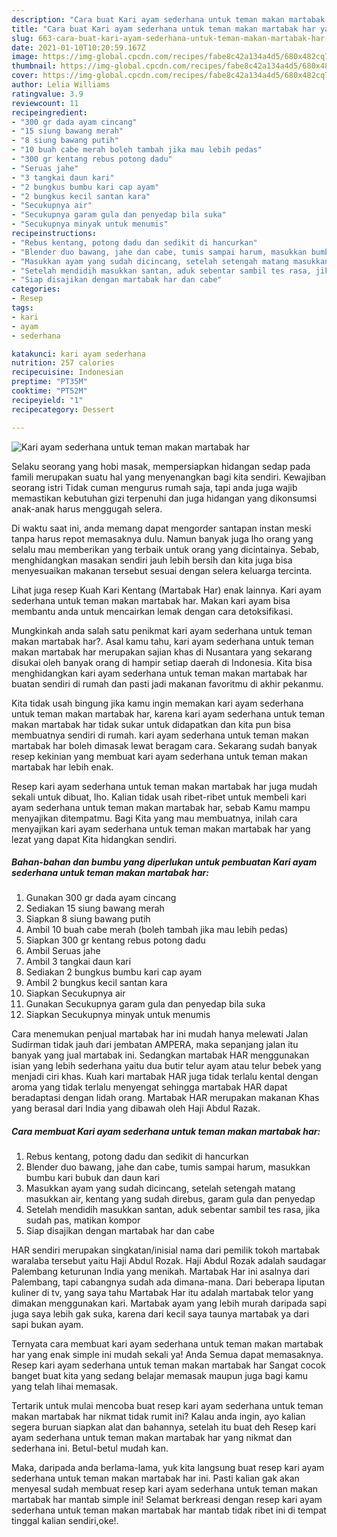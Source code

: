 ```yaml
---
description: "Cara buat Kari ayam sederhana untuk teman makan martabak har yang lezat Untuk Jualan"
title: "Cara buat Kari ayam sederhana untuk teman makan martabak har yang lezat Untuk Jualan"
slug: 663-cara-buat-kari-ayam-sederhana-untuk-teman-makan-martabak-har-yang-lezat-untuk-jualan
date: 2021-01-10T10:20:59.167Z
image: https://img-global.cpcdn.com/recipes/fabe8c42a134a4d5/680x482cq70/kari-ayam-sederhana-untuk-teman-makan-martabak-har-foto-resep-utama.jpg
thumbnail: https://img-global.cpcdn.com/recipes/fabe8c42a134a4d5/680x482cq70/kari-ayam-sederhana-untuk-teman-makan-martabak-har-foto-resep-utama.jpg
cover: https://img-global.cpcdn.com/recipes/fabe8c42a134a4d5/680x482cq70/kari-ayam-sederhana-untuk-teman-makan-martabak-har-foto-resep-utama.jpg
author: Lelia Williams
ratingvalue: 3.9
reviewcount: 11
recipeingredient:
- "300 gr dada ayam cincang"
- "15 siung bawang merah"
- "8 siung bawang putih"
- "10 buah cabe merah boleh tambah jika mau lebih pedas"
- "300 gr kentang rebus potong dadu"
- "Seruas jahe"
- "3 tangkai daun kari"
- "2 bungkus bumbu kari cap ayam"
- "2 bungkus kecil santan kara"
- "Secukupnya air"
- "Secukupnya garam gula dan penyedap bila suka"
- "Secukupnya minyak untuk menumis"
recipeinstructions:
- "Rebus kentang, potong dadu dan sedikit di hancurkan"
- "Blender duo bawang, jahe dan cabe, tumis sampai harum, masukkan bumbu kari bubuk dan daun kari"
- "Masukkan ayam yang sudah dicincang, setelah setengah matang masukkan air, kentang yang sudah direbus, garam gula dan penyedap"
- "Setelah mendidih masukkan santan, aduk sebentar sambil tes rasa, jika sudah pas, matikan kompor"
- "Siap disajikan dengan martabak har dan cabe"
categories:
- Resep
tags:
- kari
- ayam
- sederhana

katakunci: kari ayam sederhana 
nutrition: 257 calories
recipecuisine: Indonesian
preptime: "PT35M"
cooktime: "PT52M"
recipeyield: "1"
recipecategory: Dessert

---
```



![Kari ayam sederhana untuk teman makan martabak har](https://img-global.cpcdn.com/recipes/fabe8c42a134a4d5/680x482cq70/kari-ayam-sederhana-untuk-teman-makan-martabak-har-foto-resep-utama.jpg)

Selaku seorang yang hobi masak, mempersiapkan hidangan sedap pada famili merupakan suatu hal yang menyenangkan bagi kita sendiri. Kewajiban seorang istri Tidak cuman mengurus rumah saja, tapi anda juga wajib memastikan kebutuhan gizi terpenuhi dan juga hidangan yang dikonsumsi anak-anak harus menggugah selera.

Di waktu  saat ini, anda memang dapat mengorder santapan instan meski tanpa harus repot memasaknya dulu. Namun banyak juga lho orang yang selalu mau memberikan yang terbaik untuk orang yang dicintainya. Sebab, menghidangkan masakan sendiri jauh lebih bersih dan kita juga bisa menyesuaikan makanan tersebut sesuai dengan selera keluarga tercinta. 

Lihat juga resep Kuah Kari Kentang (Martabak Har) enak lainnya. Kari ayam sederhana untuk teman makan martabak har. Makan kari ayam bisa membantu anda untuk mencairkan lemak dengan cara detoksifikasi.

Mungkinkah anda salah satu penikmat kari ayam sederhana untuk teman makan martabak har?. Asal kamu tahu, kari ayam sederhana untuk teman makan martabak har merupakan sajian khas di Nusantara yang sekarang disukai oleh banyak orang di hampir setiap daerah di Indonesia. Kita bisa menghidangkan kari ayam sederhana untuk teman makan martabak har buatan sendiri di rumah dan pasti jadi makanan favoritmu di akhir pekanmu.

Kita tidak usah bingung jika kamu ingin memakan kari ayam sederhana untuk teman makan martabak har, karena kari ayam sederhana untuk teman makan martabak har tidak sukar untuk didapatkan dan kita pun bisa membuatnya sendiri di rumah. kari ayam sederhana untuk teman makan martabak har boleh dimasak lewat beragam cara. Sekarang sudah banyak resep kekinian yang membuat kari ayam sederhana untuk teman makan martabak har lebih enak.

Resep kari ayam sederhana untuk teman makan martabak har juga mudah sekali untuk dibuat, lho. Kalian tidak usah ribet-ribet untuk membeli kari ayam sederhana untuk teman makan martabak har, sebab Kamu mampu menyajikan ditempatmu. Bagi Kita yang mau membuatnya, inilah cara menyajikan kari ayam sederhana untuk teman makan martabak har yang lezat yang dapat Kita hidangkan sendiri.

<!--inarticleads1-->

##### Bahan-bahan dan bumbu yang diperlukan untuk pembuatan Kari ayam sederhana untuk teman makan martabak har:

1. Gunakan 300 gr dada ayam cincang
1. Sediakan 15 siung bawang merah
1. Siapkan 8 siung bawang putih
1. Ambil 10 buah cabe merah (boleh tambah jika mau lebih pedas)
1. Siapkan 300 gr kentang rebus potong dadu
1. Ambil Seruas jahe
1. Ambil 3 tangkai daun kari
1. Sediakan 2 bungkus bumbu kari cap ayam
1. Ambil 2 bungkus kecil santan kara
1. Siapkan Secukupnya air
1. Gunakan Secukupnya garam gula dan penyedap bila suka
1. Siapkan Secukupnya minyak untuk menumis


Cara menemukan penjual martabak har ini mudah hanya melewati Jalan Sudirman tidak jauh dari jembatan AMPERA, maka sepanjang jalan itu banyak yang jual martabak ini. Sedangkan martabak HAR menggunakan isian yang lebih sederhana yaitu dua butir telur ayam atau telur bebek yang menjadi ciri khas. Kuah kari martabak HAR juga tidak terlalu kental dengan aroma yang tidak terlalu menyengat sehingga martabak HAR dapat beradaptasi dengan lidah orang. Martabak HAR merupakan makanan Khas yang berasal dari India yang dibawah oleh Haji Abdul Razak. 

<!--inarticleads2-->

##### Cara membuat Kari ayam sederhana untuk teman makan martabak har:

1. Rebus kentang, potong dadu dan sedikit di hancurkan
1. Blender duo bawang, jahe dan cabe, tumis sampai harum, masukkan bumbu kari bubuk dan daun kari
1. Masukkan ayam yang sudah dicincang, setelah setengah matang masukkan air, kentang yang sudah direbus, garam gula dan penyedap
1. Setelah mendidih masukkan santan, aduk sebentar sambil tes rasa, jika sudah pas, matikan kompor
1. Siap disajikan dengan martabak har dan cabe


HAR sendiri merupakan singkatan/inisial nama dari pemilik tokoh martabak waralaba tersebut yaitu Haji Abdul Rozak. Haji Abdul Rozak adalah saudagar Palembang keturunan India yang menikah. Martabak Har ini asalnya dari Palembang, tapi cabangnya sudah ada dimana-mana. Dari beberapa liputan kuliner di tv, yang saya tahu Martabak Har itu adalah martabak telor yang dimakan menggunakan kari. Martabak ayam yang lebih murah daripada sapi juga saya lebih gak suka, karena dari kecil saya taunya martabak ya dari sapi bukan ayam. 

Ternyata cara membuat kari ayam sederhana untuk teman makan martabak har yang enak simple ini mudah sekali ya! Anda Semua dapat memasaknya. Resep kari ayam sederhana untuk teman makan martabak har Sangat cocok banget buat kita yang sedang belajar memasak maupun juga bagi kamu yang telah lihai memasak.

Tertarik untuk mulai mencoba buat resep kari ayam sederhana untuk teman makan martabak har nikmat tidak rumit ini? Kalau anda ingin, ayo kalian segera buruan siapkan alat dan bahannya, setelah itu buat deh Resep kari ayam sederhana untuk teman makan martabak har yang nikmat dan sederhana ini. Betul-betul mudah kan. 

Maka, daripada anda berlama-lama, yuk kita langsung buat resep kari ayam sederhana untuk teman makan martabak har ini. Pasti kalian gak akan menyesal sudah membuat resep kari ayam sederhana untuk teman makan martabak har mantab simple ini! Selamat berkreasi dengan resep kari ayam sederhana untuk teman makan martabak har mantab tidak ribet ini di tempat tinggal kalian sendiri,oke!.

